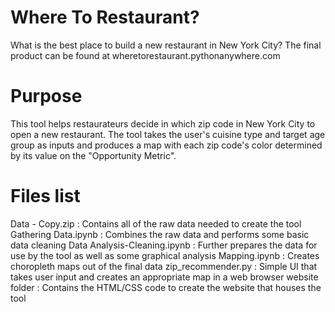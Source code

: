 # Where To Restaurant?
What is the best place to build a new restaurant in New York City?
The final product can be found at wheretorestaurant.pythonanywhere.com

# Purpose
This tool helps restaurateurs decide in which zip code in New York City to open a new restaurant. The tool takes the user's cuisine type and target age group as inputs and produces a map with each zip code's color determined by its value on the "Opportunity Metric".

# Files list
Data - Copy.zip  :  Contains all of the raw data needed to create the tool
Gathering Data.ipynb  :  Combines the raw data and performs some basic data cleaning
Data Analysis-Cleaning.ipynb  :  Further prepares the data for use by the tool as well as some graphical analysis
Mapping.ipynb  :  Creates choropleth maps out of the final data
zip_recommender.py  :  Simple UI that takes user input and creates an appropriate map in a web browser
website folder  :  Contains the HTML/CSS code to create the website that houses the tool
